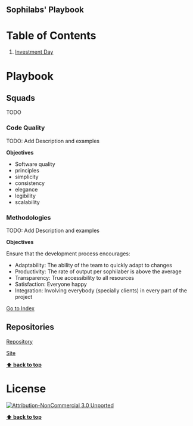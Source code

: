 ## Sophilabs' Playbook

# Table of Contents

1. [Investment Day](#investment-day)

# Playbook

## Squads

TODO

### Code Quality

TODO: Add Description and examples

**Objectives**

* Software quality
* principles
* simplicity
* consistency
* elegance
* legibility
* scalability

### Methodologies

TODO: Add Description and examples

**Objectives**

Ensure that the development process encourages:

* Adaptability: The ability of the team to quickly adapt to changes
* Productivity: The rate of output per sophilaber is above the average
* Transparency: True accessibility to all resources
* Satisfaction: Everyone happy
* Integration: Involving everybody (specially clients) in every part of the project

[Go to Index](https://git.sophilabs.io/sophilabs/playbook/blob/draft/methodologies/index.md)


## Repositories

[Repository](https://git.sophilabs.io/sophilabs/guidelines)

[Site](https://guidelines.sophilabs.io)

**[⬆ back to top](#table-of-contents)**

# License

[![Attribution-NonCommercial 3.0 Unported](https://licensebuttons.net/l/by-nc/3.0/88x31.png)](./LICENSE.md)

**[⬆ back to top](#table-of-contents)**
